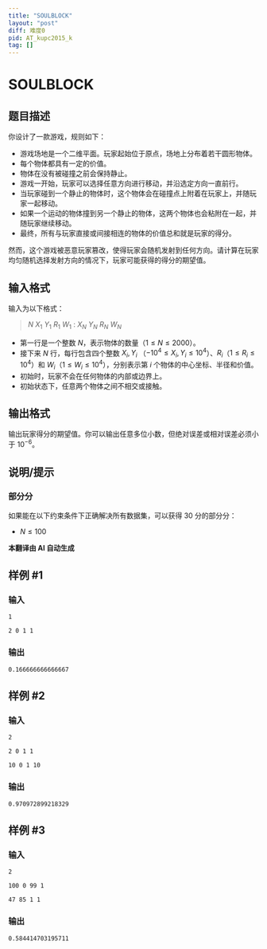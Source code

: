 ```yaml
---
title: "SOULBLOCK"
layout: "post"
diff: 难度0
pid: AT_kupc2015_k
tag: []
---
```


# SOULBLOCK

## 题目描述

你设计了一款游戏，规则如下：

- 游戏场地是一个二维平面。玩家起始位于原点，场地上分布着若干圆形物体。
- 每个物体都具有一定的价值。
- 物体在没有被碰撞之前会保持静止。
- 游戏一开始，玩家可以选择任意方向进行移动，并沿选定方向一直前行。
- 当玩家碰到一个静止的物体时，这个物体会在碰撞点上附着在玩家上，并随玩家一起移动。
- 如果一个运动的物体撞到另一个静止的物体，这两个物体也会粘附在一起，并随玩家继续移动。
- 最终，所有与玩家直接或间接相连的物体的价值总和就是玩家的得分。

然而，这个游戏被恶意玩家篡改，使得玩家会随机发射到任何方向。请计算在玩家均匀随机选择发射方向的情况下，玩家可能获得的得分的期望值。

## 输入格式

输入为以下格式：

> $N$ $X_1$ $Y_1$ $R_1$ $W_1$ : $X_N$ $Y_N$ $R_N$ $W_N$

- 第一行是一个整数 $N$，表示物体的数量（$1 \leq N \leq 2000$）。
- 接下来 $N$ 行，每行包含四个整数 $X_i, Y_i$ （$-10^4 \leq X_i, Y_i \leq 10^4$）、$R_i$（$1 \leq R_i \leq 10^4$）和 $W_i$（$1 \leq W_i \leq 10^4$），分别表示第 $i$ 个物体的中心坐标、半径和价值。
- 初始时，玩家不会在任何物体的内部或边界上。
- 初始状态下，任意两个物体之间不相交或接触。

## 输出格式

输出玩家得分的期望值。你可以输出任意多位小数，但绝对误差或相对误差必须小于 $10^{-6}$。

## 说明/提示

### 部分分

如果能在以下约束条件下正确解决所有数据集，可以获得 30 分的部分分：

- $N \leq 100$

 **本翻译由 AI 自动生成**

## 样例 #1

### 输入

```
1
2 0 1 1
```

### 输出

```
0.166666666666667
```

## 样例 #2

### 输入

```
2
2 0 1 1
10 0 1 10
```

### 输出

```
0.970972899218329
```

## 样例 #3

### 输入

```
2
100 0 99 1
47 85 1 1
```

### 输出

```
0.584414703195711
```

